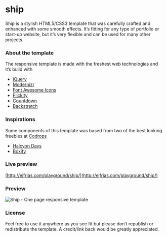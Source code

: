 # ship
Ship is a stylish HTML5/CSS3 template that was carefully crafted and enhanced with some smooth effects. It’s fitting for any type of portfolio or start-up website, but it’s very flexible and can be used for many other projects.

### About the template
The responsive template is made with the freshest web technologies and it’s build with

- [jQuery](https://jquery.com/)
- [Modernizr](https://modernizr.com/)
- [Font Awesome Icons](http://fortawesome.github.io/Font-Awesome/)
- [Flickity](http://flickity.metafizzy.co/)
- [Countdown](http://github.com/rendro/countdown/)
- [Backstretch](http://srobbin.com/jquery-plugins/backstretch/)

### Inspirations
Some components of this template was based from two of the best looking freebies at [Codrops](http://tympanus.net/codrops)

- [Halcyon Days](http://tympanus.net/codrops/2014/07/14/freebie-halcyon-days-one-page-website-template/)
- [Boxify](http://tympanus.net/codrops/2015/01/27/freebie-boxify-one-page-website-template/)

### Live preview
[http://ejfrias.com/playground/ship/](http://ejfrias.com/playground/ship/)

### Preview
![Ship - One page responsive template](http://localhost/~github/ship/images/preview.png "Ship - One page responsive template")

### License
Feel free to use it anywhere as you see fit but please don’t republish or redistribute the template. A credit/link back would be greatly appreciated.